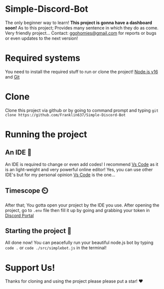 # Simple-Discord-Bot
 The only beginner way to learn! **This project is gonna have a dashboard soon!**
 As to this project; Provides many sentence in which they do as come.
 Very friendly project... Contact: ggohomies@gmail.com for reports or bugs or even updates to the next version!

# Required systems
 You need to install the required stuff to run or clone the project!
 [Node.js v16](https://nodejs.org/en/download/current/) and [Git](https://git-scm.com/downloads)

# Clone
Clone this project via github or by going to command prompt and typing `git clone https://github.com/Franklin637/Simple-Discord-Bot`

# Running the project
## An IDE 🍺
 An IDE is required to change or even add codes!
 I recommend [Vs Code](https://code.visualstudio.com/download) as it is an light-weight and very powerful online editor! Yes, you can use other IDE's but for my personal opinion [Vs Code](https://code.visualstudio.com/download) is the one...

## Timescope ⏲️
 After that; You gotta open your project by the IDE you use. 
 After opening the project, go to `.env` file then fill it up by going and grabbing your token in [Discord Portal](https://discord.com/developers/applications)

## Starting the project 🎉
All done now! You can peacefully run your beautiful node.js bot by typing `code .` or `code ./src/simplebot.js` in the terminal!

# Support Us! 
Thanks for cloning and using the project please please put a star! ❤️
